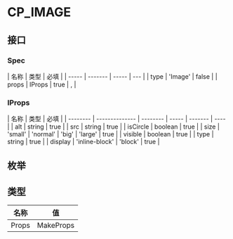 # CP_IMAGE

## 接口

### Spec

| 名称  | 类型    | 必填  |
| ----- | ------- | ----- | --- |
| type  | 'Image' | false |
| props | IProps  | true  | ,   |

### IProps

| 名称     | 类型           | 必填     |
| -------- | -------------- | -------- | ----- | ------- | ---- |
| alt      | string         | true     |
| src      | string         | true     |
| isCircle | boolean        | true     |
| size     | 'small'        | 'normal' | 'big' | 'large' | true |
| visible  | boolean        | true     |
| type     | string         | true     |
| display  | 'inline-block' | 'block'  | true  |

## 枚举

## 类型

| 名称  | 值              |
| ----- | --------------- |
| Props | MakeProps<Spec> |

